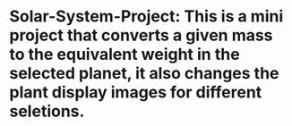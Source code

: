 # Solar-System-Project: This is a mini project that converts a given mass to the equivalent weight in the selected planet, it also changes the plant display images for different seletions.
